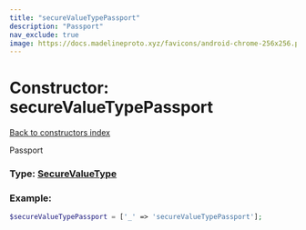 ```yaml
---
title: "secureValueTypePassport"
description: "Passport"
nav_exclude: true
image: https://docs.madelineproto.xyz/favicons/android-chrome-256x256.png
---
```

# Constructor: secureValueTypePassport  
[Back to constructors index](/API_docs/constructors/index.html)



Passport




### Type: [SecureValueType](/API_docs/types/SecureValueType.html)


### Example:

```php
$secureValueTypePassport = ['_' => 'secureValueTypePassport'];
```  
